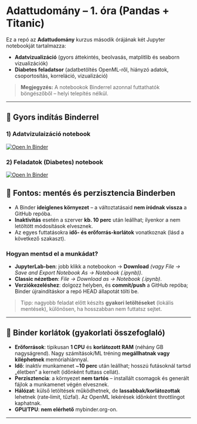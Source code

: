 # Adattudomány – 1. óra (Pandas + Titanic)

Ez a repó az **Adattudomány** kurzus második órájának két Jupyter notebookját tartalmazza:
- **Adatvizualizáció** (gyors áttekintés, beolvasás, matplitlib és seaborn vizualizációk)
- **Diabetes feladatsor** (adatbetöltés OpenML-ről, hiányzó adatok, csoportosítás, korreláció, vizualizáció)

> **Megjegyzés:** A notebookok Binderrel azonnal futtathatók böngészőből – helyi telepítés nélkül.

---

## 👟 Gyors indítás Binderrel


### 1) Adatvizulaizáció notebook
[![Open In Binder](https://mybinder.org/badge_logo.svg)](https://mybinder.org/v2/gh/korosig/DataScience/HEAD?labpath=2%20ora/2%20ora%20-%20Adatvizualizacio.ipynb)

### 2) Feladatok (Diabetes) notebook
[![Open In Binder](https://mybinder.org/badge_logo.svg)](https://mybinder.org/v2/gh/korosig/DataScience/HEAD?labpath=2%20ora/2%20ora%20-%20Feladatok.ipynb)

## 💾 Fontos: mentés és perzisztencia Binderben

- A Binder **ideiglenes környezet** – a változtatásaid **nem íródnak vissza** a GitHub repóba.
- **Inaktivitás** esetén a szerver **kb. 10 perc** után leállhat; ilyenkor a nem letöltött módosítások elvesznek.
- Az egyes futtatásokra **idő- és erőforrás-korlátok** vonatkoznak (lásd a következő szakaszt).

### Hogyan mentsd el a munkádat?
- **JupyterLab-ben**: jobb klikk a notebookon → **Download** *(vagy File → Save and Export Notebook As → Notebook (.ipynb))*.
- **Classic nézetben**: *File → Download as → Notebook (.ipynb)*.
- **Verziókezeléshez**: dolgozz helyben, és **commit/push** a GitHub repóba; Binder újraindításkor a repó HEAD állapotát tölti be.

> Tipp: nagyobb feladat előtt készíts **gyakori letöltéseket** (lokális mentések), különösen, ha hosszabban nem futtatsz sejtet.

---

## 🧱 Binder korlátok (gyakorlati összefoglaló)

- **Erőforrások**: tipikusan **1 CPU** és **korlátozott RAM** (néhány GB nagyságrend). Nagy számítások/ML tréning **megállhatnak vagy kiléphetnek** memóriahiánnyal.
- **Idő**: inaktív munkamenet ~**10 perc** után leállhat; hosszú futásoknál tartsd „életben” a kernelt (időnként futtass cellát).
- **Perzisztencia**: a környezet **nem tartós** – installált csomagok és generált fájlok a munkamenet végén elvesznek.
- **Hálózat**: külső letöltések működhetnek, de **lassabbak/korlátozottak** lehetnek (rate‑limit, tűzfal). Az OpenML lekérések időnként throttlingot kaphatnak.
- **GPU/TPU**: **nem elérhető** mybinder.org-on.



---